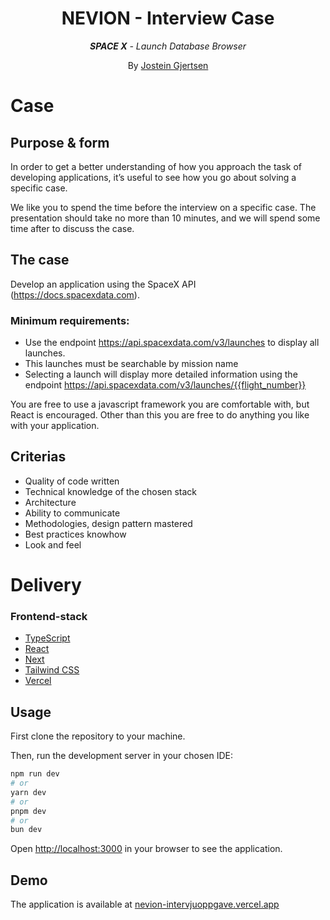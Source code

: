 <h1 align="center">NEVION - Interview Case</h1>
<p align="center"><em><strong>SPACE X</strong> - Launch Database Browser</em></p>
<p align="center">By <a href="https://github.com/GJRTSN">Jostein Gjertsen</a></p>

# Case

## Purpose & form

In order to get a better understanding of how you approach the task of developing
applications, it’s useful to see how you go about solving a specific case.

We like you to spend the time before the interview on a specific case. The presentation
should take no more than 10 minutes, and we will spend some time after to discuss the case.


## The case
Develop an application using the SpaceX API (https://docs.spacexdata.com).

### Minimum requirements:
- Use the endpoint https://api.spacexdata.com/v3/launches to display all launches.
- This launches must be searchable by mission name
- Selecting a launch will display more detailed information using the endpoint https://api.spacexdata.com/v3/launches/{{flight_number}} 

You are free to use a javascript framework you are comfortable with, but React is encouraged. 
Other than this you are free to do anything you like with your application.

## Criterias
- Quality of code written
- Technical knowledge of the chosen stack
- Architecture
- Ability to communicate
- Methodologies, design pattern mastered
- Best practices knowhow
- Look and feel

# Delivery
### Frontend-stack
- <a href="https://developer.mozilla.org/en-US/docs/Web/JavaScript">TypeScript</a>
- <a href="https://react.dev/">React</a>
- <a href="https://nextjs.org/">Next</a>
- <a href="https://tailwindcss.com/">Tailwind CSS</a>
- <a href="https://vercel.com/">Vercel</a>

## Usage

First clone the repository to your machine.

Then, run the development server in your chosen IDE:

```bash
npm run dev
# or
yarn dev
# or
pnpm dev
# or
bun dev
```

Open [http://localhost:3000](http://localhost:3000) in your browser to see the application.

## Demo

The application is available at <a href="https://nevion-intervjuoppgave.vercel.app/">nevion-intervjuoppgave.vercel.app</a>
